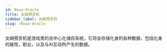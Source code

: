 ```yaml
---
id: Nvwa-Oracle
title: 女娲预言机
sidebar_label: 女娲预言机
slug: /Nvwa-Oracle
---
```

女娲预言机是游戏里的去中心化储存系统，它将会存储化身的各种数据，包括化身的属性，职业，以及与AI互动所产生的数据。